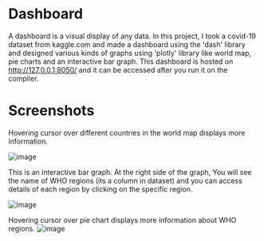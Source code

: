 # Dashboard
A dashboard is a visual display of any data. In this project, I took a covid-19 dataset from kaggle.com and made a dashboard using the 'dash' library and designed various kinds of graphs using 'plotly' library like world map, pie charts and an interactive bar graph.
This dashboard is hosted on http://127.0.0.1:8050/ and it can be accessed after you run it on the compiler.
# Screenshots
Hovering cursor over different countries in the world map displays more information.

![image](https://user-images.githubusercontent.com/67970877/148690316-6947f7d7-de1d-45de-8a3e-9e8285410452.png)

This is an interactive bar graph. At the right side of the graph, You will see the name of WHO regions (its a column in dataset) and you can access details of each region by clicking on the specific region.

![image](https://user-images.githubusercontent.com/67970877/148690243-ecb9b4c9-50c2-4070-bf55-f167e23ef970.png)

Hovering cursor over pie chart displays more information about WHO regions.
![image](https://user-images.githubusercontent.com/67970877/148690274-2a684668-406b-4b6c-a2fa-ad4cec0e6e46.png)
